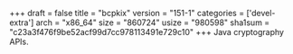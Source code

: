 +++
draft = false
title = "bcpkix"
version = "151-1"
categories = ['devel-extra']
arch = "x86_64"
size = "860724"
usize = "980598"
sha1sum = "c23a3f476f9be52acf99d7cc978113491e729c10"
+++
Java cryptography APIs.